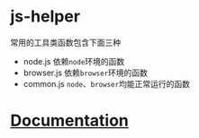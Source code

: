 # js-helper

常用的工具类函数包含下面三种

+ node.js 依赖`node`环境的函数
+ browser.js 依赖`browser`环境的函数
+ common.js `node`、`browser`均能正常运行的函数

# [Documentation](http://ckvv.github.io/js-utils/index.html)